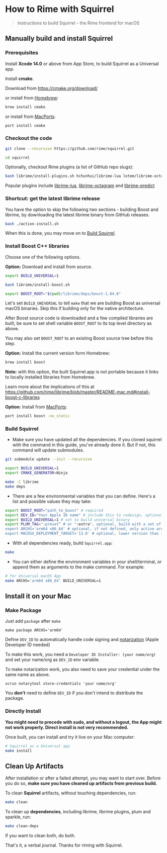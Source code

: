 # How to Rime with Squirrel

> Instructions to build Squirrel - the Rime frontend for macOS

## Manually build and install Squirrel

### Prerequisites

Install **Xcode 14.0** or above from App Store, to build Squirrel as a Universal
app.

Install **cmake**.

Download from https://cmake.org/download/

or install from [Homebrew](http://brew.sh/):

``` sh
brew install cmake
```

or install from [MacPorts](https://www.macports.org/):

``` sh
port install cmake
```

### Checkout the code

``` sh
git clone --recursive https://github.com/rime/squirrel.git

cd squirrel
```

Optionally, checkout Rime plugins (a list of GitHub repo slugs):

``` sh
bash librime/install-plugins.sh hchunhui/librime-lua lotem/librime-octagram lotem/librime-predict
```

Popular plugins include [librime-lua](https://github.com/hchunhui/librime-lua), [librime-octagram](https://github.com/lotem/librime-octagram) and [librime-predict](https://github.com/rime/librime-predict)

### Shortcut: get the latest librime release

You have the option to skip the following two sections - building Boost and
librime, by downloading the latest librime binary from GitHub releases.

``` sh
bash ./action-install.sh
```

When this is done, you may move on to [Build Squirrel](#build-squirrel).

### Install Boost C++ libraries

Choose one of the following options.

**Option:** Download and install from source.

``` sh
export BUILD_UNIVERSAL=1

bash librime/install-boost.sh

export BOOST_ROOT="$(pwd)/librime/deps/boost-1.84.0"
```

Let's set `BUILD_UNIVERSAL` to tell `make` that we are building Boost as
universal macOS binaries. Skip this if building only for the native architecture.

After Boost source code is downloaded and a few compiled libraries are built,
be sure to set shell variable `BOOST_ROOT` to its top level directory as above.

You may also set `BOOST_ROOT` to an existing Boost source tree before this step.

**Option:** Install the current version form Homebrew:

``` sh
brew install boost
```

**Note:** with this option, the built Squirrel.app is not portable because it
links to locally installed libraries from Homebrew.

Learn more about the implications of this at
https://github.com/rime/librime/blob/master/README-mac.md#install-boost-c-libraries

**Option:** Install from [MacPorts](https://www.macports.org/):

``` sh
port install boost -no_static
```

### Build Squirrel

* Make sure you have updated all the dependencies. If you cloned squirrel with the command in this guide, you've already done it. But if not, this command will update submodules.

``` sh
git submodule update --init --recursive

export BUILD_UNIVERSAL=1
export CMAKE_GENERATOR=Ninja

make -C librime
make deps
```

* There are a few environmental variables that you can define. Here's a list and possible values they may take:

``` sh
export BOOST_ROOT="path_to_boost" # required
export DEV_ID="Your Apple ID name" # include this to codesign, optional
export BUILD_UNIVERSAL=1 # set to build universal binary
export PLUM_TAG=":preset” # or ":extra", optional, build with a set of plum formulae
export ARCHS='arm64 x86_64' # optional, if not defined, only active arch is used
export MACOSX_DEPLOYMENT_TARGET='13.0' # optional, lower version than 13.0 is not tested and may not work properly
```

* With all dependencies ready, build `Squirrel.app`:

``` sh
make
```

* You can either define the environment variables in your shell/terminal, or append them as arguments to the make command. For example:

``` sh
# for Universal macOS App
make ARCHS='arm64 x86_64' BUILD_UNIVERSAL=1
```

## Install it on your Mac

### Make Package

Just add `package` after `make`

```
make package ARCHS='arm64'
```

Define `DEV_ID` to automatically handle code signing and [notarization](https://developer.apple.com/documentation/security/notarizing_macos_software_before_distribution) (Apple Developer ID needed)

To make this work, you need a `Developer ID Installer: (your name/org)` and set your name/org as `DEV_ID` env variable. 

To make notarization work, you also need to save your credential under the same name as above.

```
xcrun notarytool store-credentials 'your name/org'
```

You **don't** need to define `DEV_ID` if you don't intend to distribute the package.

### Directly Install

**You might need to precede with sudo, and without a logout, the App might not work properly. Direct install is not very recommended.**

Once built, you can install and try it live on your Mac computer:

``` sh
# Squirrel as a Universal app
make install
```

## Clean Up Artifacts

After installation or after a failed attempt, you may want to start over. Before you do so, **make sure you have cleaned up artifacts from previous build.**

To clean **Squirrel** artifacts, without touching dependencies, run:

``` sh
make clean
```

To clean up **dependencies**, including librime, librime plugins, plum and sparkle, run:

``` sh
make clean-deps
```

If you want to clean both, do both.

That's it, a verbal journal. Thanks for riming with Squirrel.
